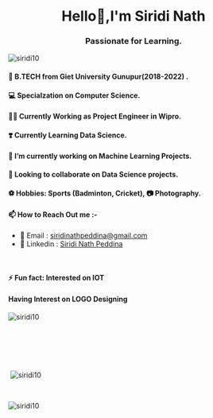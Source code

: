 <h1 align="center">Hello👋,<b>I'm Siridi Nath</b></h1>
<h3 align="center">Passionate for Learning.</h3>
<p align="left"> <img src="https://komarev.com/ghpvc/?username=siridi10&label=Profile%20views&color=0e75b6&style=flat" alt="siridi10" /> </p>
<h4 align="left"> 🔭 B.TECH from Giet University Gunupur(2018-2022) .</h4>
<h4 align="left"> 💻 Specialzation on Computer Science.</h4>
<h4 align="left"> 🧑‍💼 Currently Working as Project Engineer in Wipro.</h4>
<h4 align="left"> ❣️ Currently Learning Data Science.</h4>
<h4 align="left"> 🌈 I’m currently working on Machine Learning Projects.</h4>
<h4 align="left"> 👯 Looking to collaborate on Data Science projects.</h4>
<h4 align="left"> ⚽️ Hobbies: Sports (Badminton, Cricket), 📷 Photography.</h4>
<h4 align="left"> 📫 How to Reach Out me :- </h4>
  <ul>
    <li>📍 Email : <a href="https://gmail.com/in/siridinathpeddina@gmail.com" target="_blank">siridinathpeddina@gmail.com</a></li>
    <li>📍 Linkedin : <a href="https://linkedin.com/in/siridinath-peddina" target="_blank">Siridi Nath Peddina</a><br></li>
  </ul>  
<br>
<h4 align="left">⚡ Fun fact: Interested on IOT </h4>
<h4 align="left"> Having Interest on LOGO Designing</h4>

<p><img align="left" src="https://github-readme-stats.vercel.app/api/top-langs?username=siridi10&hide_border=true&theme=vision-friendly-dark" alt="siridi10" /></p><br><br><br><br><br><br>
<p>&nbsp;<img align="center" src="https://github-readme-stats.vercel.app/api?username=siridi10&show_icons=true&theme=radical" alt="siridi10" /></p><br>
<p><img align="center" src="https://github-readme-streak-stats.herokuapp.com/?user=siridi10&hide_border=true&theme=vision-friendly-dark" alt="siridi10" /></p>


